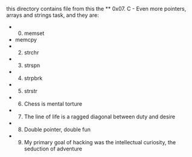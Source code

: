 this directory contains file from this the 
** 0x07. C - Even more pointers, arrays and strings
task, and they are:
* 0. memset
* memcpy
* 2. strchr
* 3. strspn
* 4. strpbrk
* 5. strstr
* 6. Chess is mental torture
* 7. The line of life is a ragged diagonal between duty and desire
* 8. Double pointer, double fun
* 9. My primary goal of hacking was the intellectual curiosity, the seduction of adventure
